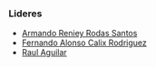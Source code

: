 ### Lideres
* [Armando Reniey Rodas Santos](mailto:armando.rodas@owasp.org)
* [Fernando Alonso Calix Rodriguez](mailto:fernando.calix@owasp.org)
* [Raul Aguilar](mailto:raul.aguilar@owasp.org)

